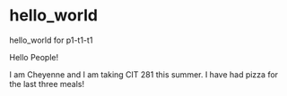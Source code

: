 # hello_world
hello_world for p1-t1-t1

Hello People!

I am Cheyenne and I am taking CIT 281 this summer.
I have had pizza for the last three meals!
